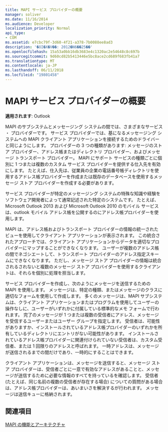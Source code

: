 ```yaml
---
title: MAPI サービス プロバイダーの概要
manager: soliver
ms.date: 11/16/2014
ms.audience: Developer
localization_priority: Normal
api_type:
- COM
ms.assetid: e7cbc79f-3d60-4f21-a378-7b0088ee8ad3
description: '�ŏI�X�V��: 2012�N6��25��'
ms.openlocfilehash: 15a53a0bb16db3683e4c1320ac2e54648c8c697b
ms.sourcegitcommit: 9d60cd82b5413446e5bc8ace2cd689f683fb41a7
ms.translationtype: MT
ms.contentlocale: ja-JP
ms.lasthandoff: 06/11/2018
ms.locfileid: "19801458"
---
```

# <a name="mapi-service-provider-overview"></a>MAPI サービス プロバイダーの概要

  
  
**適用されます**: Outlook 
  
MAPI のサブシステムとメッセージング システムの間では、さまざまなサービス ・ プロバイダーです。 サービス プロバイダーでは、基になるメッセージング システムへの MAPI クライアント アプリケーションを接続するためのドライバーと同じようにします。 プロバイダーの 3 つの種類があります: メッセージのストア プロバイダー、アドレス帳またはディレクトリ プロバイダー、およびメッセージ トランスポート プロバイダー。 MAPI にサポート サービスの種類ごとに個別に 1 つまたは複数のカスタム サービス プロバイダーを提供する仕入先を有効にします。 たとえば、仕入先は、従業員の企業の電話番号帳ディレクトリを使用するアドレス帳プロバイダーを作成または既存のデータベースを使用するメッセージ ストア プロバイダーを作成する必要があります。
  
サービス プロバイダーが特定のメッセージング システムの特殊な知識や経験をソフトウェア開発者によって通常記述された特定のシステムです。 たとえば、Microsoft Outlook 2013 および Microsoft Outlook 2010 のモバイル サービスは、outlook モバイル アドレス帳を公開するのにアドレス帳プロバイダーを使用します。 
  
MAPI は、アドレス帳およびトランスポート プロバイダーの情報の統一されたビューを使用してクライアント アプリケーションが表示されます。 この統合されたアプローチでは、クライアント アプリケーションからデータを適切なプロバイダーにマップすることができなくなります。 ユーザーが複数のアドレス帳の間でネゴシエートして、トランスポート プロバイダーのアドレス指定スキームにできなくなります。 ただし、メッセージ ストア プロバイダーの情報は統合されるされないと複数のメッセージ ストア プロバイダーを使用するクライアントは、それらを個別に処理を担当します。
  
サービス プロバイダーを作成し、次のようにメッセージを送信するための MAPI を使用します。 メッセージは、特定の種類、またはメッセージのクラスに適切なフォームを使用して作成します。 多くのメッセージは、MAPI サブシステムは、クライアント アプリケーションまたはプログラムを使用してユーザーの操作なしに、ユーザーがいずれかに付属している標準的なメモ フォームで行われます。 完了のメッセージが 1 つまたは複数の受信者にアドレス、メッセージを受信するユーザーまたはユーザー グループを指定します。 受信者は、可能性がありますか、インストールされているアドレス帳プロバイダーのいずれかを所有しているディレクトリにエントリがない可能性があります。 インストールされているアドレス帳プロバイダーに関連付けられていない受信者は、カスタム受信者、または 1 回限りのアドレスと呼ばれます。 一時アドレスは、メッセージが送信されるまでの間だけであり、一時的にすることはできます。 
  
クライアント アプリケーションは、メッセージを送信すると、メッセージ ストア プロバイダーは、受信者ごとに一意で有効なアドレスがあることと、メッセージが送信するために必要な情報のすべてを持っているを確認します。 受信者 (たとえば、同じ名前の複数の受信者が存在する場合) についての質問がある場合は、アドレス帳プロバイダーは、あいまいさを解決するが行われます。 メッセージは送信キューに格納されます。 
  
## <a name="see-also"></a>関連項目



[MAPI の機能とアーキテクチャ](mapi-features-and-architecture.md)

